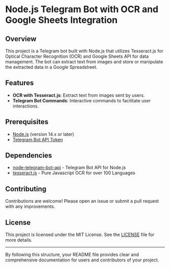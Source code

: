 # Node.js Telegram Bot with OCR and Google Sheets Integration

## Overview

This project is a Telegram bot built with Node.js that utilizes Tesseract.js for Optical Character Recognition (OCR) and Google Sheets API for data management. The bot can extract text from images and store or manipulate the extracted data in a Google Spreadsheet.

## Features

- **OCR with Tesseract.js**: Extract text from images sent by users.
- **Telegram Bot Commands**: Interactive commands to facilitate user interactions.

## Prerequisites

- [Node.js](https://nodejs.org/en/) (version 14.x or later)
- [Telegram Bot API Token](https://core.telegram.org/bots#botfather)

## Dependencies

- [node-telegram-bot-api](https://github.com/yagop/node-telegram-bot-api) - Telegram Bot API for Node.js
- [tesseract.js](https://github.com/naptha/tesseract.js) - Pure Javascript OCR for over 100 Languages

## Contributing

Contributions are welcome! Please open an issue or submit a pull request with any improvements.

## License

This project is licensed under the MIT License. See the [LICENSE](LICENSE) file for more details.

---

By following this structure, your README file provides clear and comprehensive documentation for users and contributors of your project.
